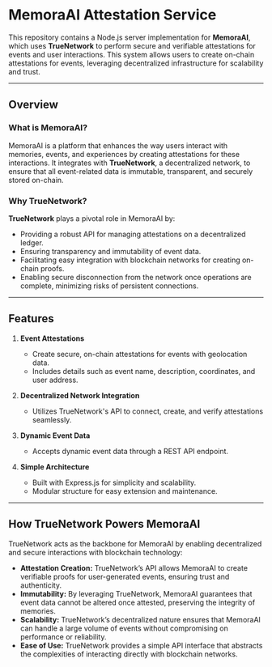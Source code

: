 # MemoraAI Attestation Service

This repository contains a Node.js server implementation for **MemoraAI**, which uses **TrueNetwork** to perform secure and verifiable attestations for events and user interactions. This system allows users to create on-chain attestations for events, leveraging decentralized infrastructure for scalability and trust.

---

## **Overview**

### **What is MemoraAI?**
MemoraAI is a platform that enhances the way users interact with memories, events, and experiences by creating attestations for these interactions. It integrates with **TrueNetwork**, a decentralized network, to ensure that all event-related data is immutable, transparent, and securely stored on-chain.

### **Why TrueNetwork?**
**TrueNetwork** plays a pivotal role in MemoraAI by:
- Providing a robust API for managing attestations on a decentralized ledger.
- Ensuring transparency and immutability of event data.
- Facilitating easy integration with blockchain networks for creating on-chain proofs.
- Enabling secure disconnection from the network once operations are complete, minimizing risks of persistent connections.

---

## **Features**

1. **Event Attestations**
   - Create secure, on-chain attestations for events with geolocation data.
   - Includes details such as event name, description, coordinates, and user address.

2. **Decentralized Network Integration**
   - Utilizes TrueNetwork's API to connect, create, and verify attestations seamlessly.

3. **Dynamic Event Data**
   - Accepts dynamic event data through a REST API endpoint.

4. **Simple Architecture**
   - Built with Express.js for simplicity and scalability.
   - Modular structure for easy extension and maintenance.

---

## **How TrueNetwork Powers MemoraAI**

TrueNetwork acts as the backbone for MemoraAI by enabling decentralized and secure interactions with blockchain technology:

- **Attestation Creation:** TrueNetwork’s API allows MemoraAI to create verifiable proofs for user-generated events, ensuring trust and authenticity.
- **Immutability:** By leveraging TrueNetwork, MemoraAI guarantees that event data cannot be altered once attested, preserving the integrity of memories.
- **Scalability:** TrueNetwork’s decentralized nature ensures that MemoraAI can handle a large volume of events without compromising on performance or reliability.
- **Ease of Use:** TrueNetwork provides a simple API interface that abstracts the complexities of interacting directly with blockchain networks.

